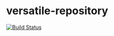 # versatile-repository

[![Build Status](https://travis-ci.org/septeni-original/versatile-repository.svg?branch=master)](https://travis-ci.org/septeni-original/versatile-repository)
